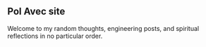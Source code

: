 ## Pol Avec site


Welcome to my random thoughts, engineering posts, and spiritual reflections in no particular order.
